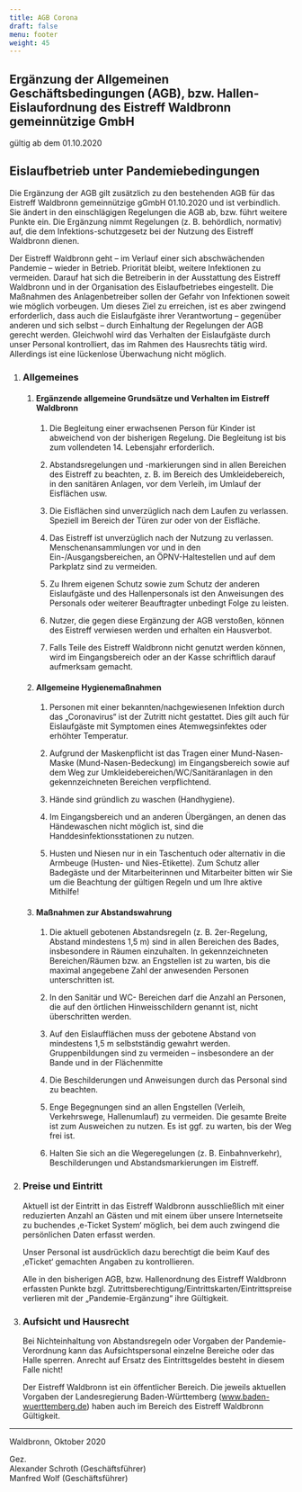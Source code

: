 ```yaml
---
title: AGB Corona
draft: false
menu: footer
weight: 45
---
```


## Ergänzung der Allgemeinen Geschäftsbedingungen (AGB), bzw. Hallen- Eislaufordnung des Eistreff Waldbronn gemeinnützige GmbH

gültig ab dem 01.10.2020

## Eislaufbetrieb unter Pandemiebedingungen

Die Ergänzung der AGB gilt zusätzlich zu den bestehenden AGB für das Eistreff Waldbronn gemeinnützige gGmbH 01.10.2020 und ist verbindlich. Sie ändert in den einschlägigen Regelungen die AGB ab, bzw. führt weitere Punkte ein. Die Ergänzung nimmt Regelungen (z. B. behördlich, normativ) auf, die dem Infektions-schutzgesetz bei der Nutzung des Eistreff Waldbronn dienen.

Der Eistreff Waldbronn geht – im Verlauf einer sich abschwächenden Pandemie – wieder in Betrieb. Priorität bleibt, weitere Infektionen zu vermeiden. Darauf hat sich die Betreiberin in der Ausstattung des Eistreff Waldbronn und in der Organisation des Eislaufbetriebes eingestellt. Die Maßnahmen des Anlagenbetreiber sollen der Gefahr von Infektionen soweit wie möglich vorbeugen. Um dieses Ziel zu erreichen, ist es aber zwingend erforderlich, dass auch die Eislaufgäste ihrer Verantwortung – gegenüber anderen und sich selbst – durch Einhaltung der Regelungen der AGB gerecht werden. Gleichwohl wird das Verhalten der Eislaufgäste durch unser Personal kontrolliert, das im Rahmen des Hausrechts tätig wird. Allerdings ist eine lückenlose Überwachung nicht möglich.

1. ### Allgemeines

    1. #### Ergänzende allgemeine Grundsätze und Verhalten im Eistreff Waldbronn

        1. Die Begleitung einer erwachsenen Person für Kinder ist abweichend von der bisherigen Regelung. Die Begleitung ist bis zum vollendeten 14. Lebensjahr erforderlich.

        1. Abstandsregelungen und -markierungen sind in allen Bereichen des Eistreff zu beachten, z. B. im Bereich des Umkleidebereich, in den sanitären Anlagen, vor dem Verleih, im Umlauf der Eisflächen usw.

        1. Die Eisflächen sind unverzüglich nach dem Laufen zu verlassen. Speziell im Bereich der Türen zur oder von der Eisfläche.

        1. Das Eistreff ist unverzüglich nach der Nutzung zu verlassen. Menschenansammlungen vor und in den Ein-/Ausgangsbereichen, an ÖPNV-Haltestellen und auf dem Parkplatz sind zu vermeiden.

        1. Zu Ihrem eigenen Schutz sowie zum Schutz der anderen Eislaufgäste und des Hallenpersonals ist den Anweisungen des Personals oder weiterer Beauftragter unbedingt Folge zu leisten.

        1. Nutzer, die gegen diese Ergänzung der AGB verstoßen, können des Eistreff verwiesen werden und erhalten ein Hausverbot.

        1. Falls Teile des Eistreff Waldbronn nicht genutzt werden können, wird im Eingangsbereich oder an der Kasse schriftlich darauf aufmerksam gemacht.

    1. #### Allgemeine Hygienemaßnahmen

        1. Personen mit einer bekannten/nachgewiesenen Infektion durch das „Coronavirus“ ist der Zutritt nicht gestattet. Dies gilt auch für Eislaufgäste mit Symptomen eines Atemwegsinfektes oder erhöhter Temperatur.

        1. Aufgrund der Maskenpflicht ist das Tragen einer Mund-Nasen-Maske (Mund-Nasen-Bedeckung) im Eingangsbereich sowie auf dem Weg zur Umkleidebereichen/WC/Sanitäranlagen in den gekennzeichneten Bereichen verpflichtend.

        1. Hände sind gründlich zu waschen (Handhygiene).

        1. Im Eingangsbereich und an anderen Übergängen, an denen das Händewaschen nicht möglich ist, sind die Handdesinfektionsstationen zu nutzen.

        1. Husten und Niesen nur in ein Taschentuch oder alternativ in die Armbeuge (Husten- und Nies-Etikette).
        Zum Schutz aller Badegäste und der Mitarbeiterinnen und Mitarbeiter bitten wir Sie um die Beachtung der gültigen Regeln und um Ihre aktive Mithilfe!

    1. #### Maßnahmen zur Abstandswahrung

        1. Die aktuell gebotenen Abstandsregeln (z. B. 2er-Regelung, Abstand mindestens 1,5 m) sind in allen Bereichen des Bades, insbesondere in Räumen einzuhalten. In gekennzeichneten Bereichen/Räumen bzw. an Engstellen ist zu warten, bis die maximal angegebene Zahl der anwesenden Personen unterschritten ist.

        1. In den Sanitär und WC- Bereichen darf die Anzahl an Personen, die auf den örtlichen Hinweisschildern genannt ist, nicht überschritten werden.

        1. Auf den Eislaufflächen muss der gebotene Abstand von mindestens 1,5 m selbstständig gewahrt werden. Gruppenbildungen sind zu vermeiden – insbesondere an der Bande und in der Flächenmitte

        1. Die Beschilderungen und Anweisungen durch das Personal sind zu beachten.

        1. Enge Begegnungen sind an allen Engstellen (Verleih, Verkehrswege, Hallenumlauf) zu vermeiden. Die gesamte Breite ist zum Ausweichen zu nutzen. Es ist ggf. zu warten, bis der Weg frei ist.

        1. Halten Sie sich an die Wegeregelungen (z. B. Einbahnverkehr), Beschilderungen und Abstandsmarkierungen im Eistreff.

1. ### Preise und Eintritt

    Aktuell ist der Eintritt in das Eistreff Waldbronn ausschließlich mit einer reduzierten Anzahl an Gästen und mit einem über unsere Internetseite zu buchendes ‚e-Ticket System‘ möglich, bei dem auch zwingend die persönlichen Daten erfasst werden. 

    Unser Personal ist ausdrücklich dazu berechtigt die beim Kauf des ‚eTicket‘ gemachten Angaben zu kontrollieren.

    Alle in den bisherigen AGB, bzw. Hallenordnung des Eistreff Waldbronn erfassten Punkte bzgl. Zutrittsberechtigung/Eintrittskarten/Eintrittspreise verlieren mit der „Pandemie-Ergänzung“ ihre Gültigkeit. 

1. ### Aufsicht und Hausrecht

    Bei Nichteinhaltung von Abstandsregeln oder Vorgaben der Pandemie-Verordnung kann das Aufsichtspersonal einzelne Bereiche oder das Halle sperren. Anrecht auf Ersatz des Eintrittsgeldes besteht in diesem Falle nicht!

    Der Eistreff Waldbronn ist ein öffentlicher Bereich. Die jeweils aktuellen Vorgaben der Landesregierung Baden-Württemberg (www.baden-wuerttemberg.de) haben auch im Bereich des Eistreff Waldbronn Gültigkeit.

---

Waldbronn, Oktober 2020

Gez.  
Alexander Schroth (Geschäftsführer)  
Manfred Wolf (Geschäftsführer)
